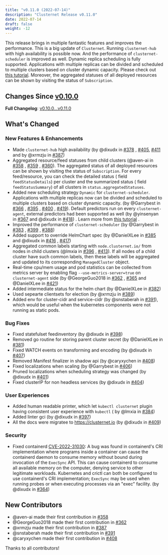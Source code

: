 ```yaml
---
title: "v0.11.0 (2022-07-14)"
description: "Clusternet Release v0.11.0"
date: 2022-07-14
draft: false
weight: -12
---
```


This release brings in multiple fantastic features and improves the performance. This is a big update of `Clusternet`.
Running `clusternet-hub` with high availability is possible now. And the performance of `clusternet-scheduler` is
improved as well. Dynamic replica scheduling is fully supported. Applications with multiple replicas can be divided and
scheduled to multiple clusters based on cluster dynamic capacity. Please check
out [this tutorial](https://clusternet.io/docs/tutorials/multi-cluster-apps/dynamic-scheduling-to-multiple-clusters/).
Moreover, the aggregated statuses of all deployed resources can be shown by visiting the status of `Subscription`.

## Changes Since [v0.10.0](https://github.com/clusternet/clusternet/releases/tag/v0.10.0)

**Full Changelog**: [v0.10.0...v0.11.0](https://github.com/clusternet/clusternet/compare/v0.10.0...v0.11.0)

## What's Changed

### New Features & Enhancements

* Made `clusternet-hub` high availability (by @dixudx in [#378](https://github.com/clusternet/clusternet/pull/378)
  , [#405](https://github.com/clusternet/clusternet/pull/405), [#411](https://github.com/clusternet/clusternet/pull/411)
  and by @xrmzju in [#387](https://github.com/clusternet/clusternet/pull/387))
* Aggregated resource/feed statuses from child clusters (@aven-ai
  in [#358](https://github.com/clusternet/clusternet/pull/358)
  , [#359](https://github.com/clusternet/clusternet/pull/359)
  , [#360](https://github.com/clusternet/clusternet/pull/360)). The aggregated status of all deployed resources can be
  shown by visiting the status of `Subscription`. For every feed/resource, you can check the detailed status (
  field `feedStatusDetails`) per cluster and the summarized status (
  field `feedStatusSummary`) of all clusters in `status.aggregatedStatuses`.
* Added new scheduling strategy `Dynamic` for `clusternet-scheduler`. Applications with multiple replicas now can be
  divided and scheduled to multiple clusters based on cluster dynamic capacity. (by @Garrybest
  in [#366](https://github.com/clusternet/clusternet/pull/366)
  , [#395](https://github.com/clusternet/clusternet/pull/395)
  , [#400](https://github.com/clusternet/clusternet/pull/400)
  , [#419](https://github.com/clusternet/clusternet/pull/419)). Default predictors run on every `clusternet-agent`,
  external predictors had been supported as well (by @yinsenyan
  in [#367](https://github.com/clusternet/clusternet/pull/367) and @dixudx
  in [#418](https://github.com/clusternet/clusternet/pull/418))
  . Learn more
  from [this tutorial](https://clusternet.io/docs/tutorials/multi-cluster-apps/dynamic-scheduling-to-multiple-clusters/)
  .
* Improved the performance of `clusternet-scheduler` (by @Garrybest
  in [#383](https://github.com/clusternet/clusternet/pull/383)
  , [#399](https://github.com/clusternet/clusternet/pull/399)
  , [#388](https://github.com/clusternet/clusternet/pull/388))
* Added support to override HelmChart spec (by @DanielXLee in [#385](https://github.com/clusternet/clusternet/pull/385)
  and @dixudx in [#416](https://github.com/clusternet/clusternet/pull/416)
  , [#417](https://github.com/clusternet/clusternet/pull/417))
* Aggregated common labels starting with `node.clusternet.io/` from nodes in child clusters (@lmxia
  in [#396](https://github.com/clusternet/clusternet/pull/396)
  , [#413](https://github.com/clusternet/clusternet/pull/413)). If all nodes of a child cluster have such common labels,
  then these labels will be aggregated and updated to its corresponding `ManagedCluster` object.
* Real-time cpu/mem usage and pod statistics can be collected from metrics server by enabling
  flag `--use-metrics-server=true` on `clusternet-agent` side (by @GeorgeGuo2018
  in [#362](https://github.com/clusternet/clusternet/pull/362)
  , [#365](https://github.com/clusternet/clusternet/pull/365) and @DanielXLee
  in [#421](https://github.com/clusternet/clusternet/pull/421))
* Added intermediate status for the helm chart (by @DanielXLee
  in [#382](https://github.com/clusternet/clusternet/pull/382))
* Used sepearte clientsets for election (by @xrmzju in [#389](https://github.com/clusternet/clusternet/pull/389))
* Added env for cluster-cidr and service-cidr (by @snstaberah
  in [#391](https://github.com/clusternet/clusternet/pull/391)), which would be useful when the kubernetes components
  were not running as static pods.

### Bug Fixes

* Fixed statefulset feedinventory (by @dixudx in [#398](https://github.com/clusternet/clusternet/pull/398))
* Removed go routine for storing parent cluster secret (by @DanielXLee
  in [#381](https://github.com/clusternet/clusternet/pull/381))
* Fixed WATCH events on transforming and encoding (by @dixudx
  in [#407](https://github.com/clusternet/clusternet/pull/407))
* Removed Manifest finalizer in shadow api (by @caryxychen in [#408](https://github.com/clusternet/clusternet/pull/408))
* Fixed localizations when scaling (by @Garrybest in [#406](https://github.com/clusternet/clusternet/pull/406))
* Pruned localizations when scheduling strategy was changed (by @dixudx
  in [#401](https://github.com/clusternet/clusternet/pull/401))
* Fixed clusterIP for non headless services (by @dixudx in [#404](https://github.com/clusternet/clusternet/pull/404))

### User Experiences

* Added human readable printer, which let `kubectl clusternet` plugin having consistent user experience with `kubectl` (
  by @lmxia in [#384](https://github.com/clusternet/clusternet/pull/384))
* Added linter gci (by @dixudx in [#397](https://github.com/clusternet/clusternet/pull/397))
* All the docs were migratee to https://clusternet.io (by @dixudx
  in [#409](https://github.com/clusternet/clusternet/pull/409))

### Security

* Fixed containerd [CVE-2022-31030](https://cve.mitre.org/cgi-bin/cvename.cgi?name=CVE-2022-31030): A bug was found in
  containerd's CRI implementation where programs inside a container can cause the containerd daemon to consume memory
  without bound during invocation of the `ExecSync` API. This can cause containerd to consume all available memory on
  the computer, denying service to other legitimate workloads. Kubernetes and crictl can both be configured to use
  containerd's CRI implementation; `ExecSync` may be used when running probes or when executing processes via an "exec"
  facility. (by @dixudx in [#364](https://github.com/clusternet/clusternet/pull/364))

## New Contributors

* @aven-ai made their first contribution in [#358](https://github.com/clusternet/clusternet/pull/358)
* @GeorgeGuo2018 made their first contribution in [#362](https://github.com/clusternet/clusternet/pull/362)
* @xrmzju made their first contribution in [#387](https://github.com/clusternet/clusternet/pull/387)
* @snstaberah made their first contribution in [#391](https://github.com/clusternet/clusternet/pull/391)
* @caryxychen made their first contribution in [#408](https://github.com/clusternet/clusternet/pull/408)

Thanks to all contributors!
